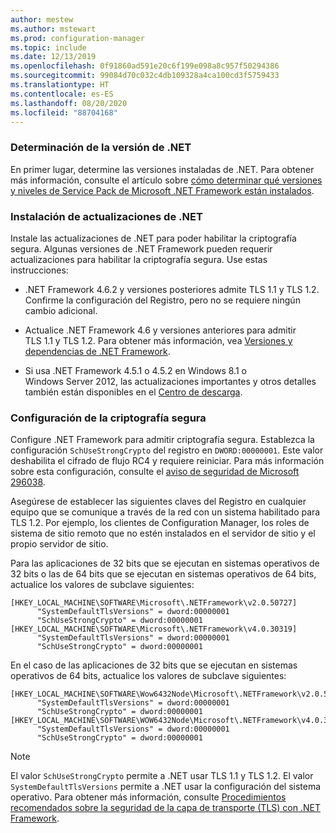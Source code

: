 ```yaml
---
author: mestew
ms.author: mstewart
ms.prod: configuration-manager
ms.topic: include
ms.date: 12/13/2019
ms.openlocfilehash: 0f91860ad591e20c6f199e098a8c957f50294386
ms.sourcegitcommit: 99084d70c032c4db109328a4ca100cd3f5759433
ms.translationtype: HT
ms.contentlocale: es-ES
ms.lasthandoff: 08/20/2020
ms.locfileid: "88704168"
---
```

<!-- ## Update and configure the .NET Framework to support TLS 1.2 Note: the heading in in the 2 articles (enable-tls-1-2-client & enable-tls-1-2-server) to better facilitate linking. -->

### <a name="determine-net-version"></a>Determinación de la versión de .NET

En primer lugar, determine las versiones instaladas de .NET. Para obtener más información, consulte el artículo sobre [cómo determinar qué versiones y niveles de Service Pack de Microsoft .NET Framework están instalados](https://support.microsoft.com/help/318785/how-to-determine-which-versions-and-service-pack-levels-of-the-microso).

### <a name="install-net-updates"></a>Instalación de actualizaciones de .NET

Instale las actualizaciones de .NET para poder habilitar la criptografía segura. Algunas versiones de .NET Framework pueden requerir actualizaciones para habilitar la criptografía segura. Use estas instrucciones:

- .NET Framework 4.6.2 y versiones posteriores admite TLS 1.1 y TLS 1.2. Confirme la configuración del Registro, pero no se requiere ningún cambio adicional.

- Actualice .NET Framework 4.6 y versiones anteriores para admitir TLS 1.1 y TLS 1.2. Para obtener más información, vea [Versiones y dependencias de .NET Framework](/dotnet/framework/migration-guide/versions-and-dependencies).

- Si usa .NET Framework 4.5.1 o 4.5.2 en Windows 8.1 o Windows Server 2012, las actualizaciones importantes y otros detalles también están disponibles en el [Centro de descarga](https://www.microsoft.com/download/details.aspx?id=42883).


### <a name="configure-for-strong-cryptography"></a>Configuración de la criptografía segura

Configure .NET Framework para admitir criptografía segura. Establezca la configuración `SchUseStrongCrypto` del registro en `DWORD:00000001`. Este valor deshabilita el cifrado de flujo RC4 y requiere reiniciar. Para más información sobre esta configuración, consulte el [aviso de seguridad de Microsoft 296038](/security-updates/SecurityAdvisories/2015/2960358).

Asegúrese de establecer las siguientes claves del Registro en cualquier equipo que se comunique a través de la red con un sistema habilitado para TLS 1.2. Por ejemplo, los clientes de Configuration Manager, los roles de sistema de sitio remoto que no estén instalados en el servidor de sitio y el propio servidor de sitio.

Para las aplicaciones de 32 bits que se ejecutan en sistemas operativos de 32 bits o las de 64 bits que se ejecutan en sistemas operativos de 64 bits, actualice los valores de subclave siguientes:

``` Registry
[HKEY_LOCAL_MACHINE\SOFTWARE\Microsoft\.NETFramework\v2.0.50727]
      "SystemDefaultTlsVersions" = dword:00000001
      "SchUseStrongCrypto" = dword:00000001
[HKEY_LOCAL_MACHINE\SOFTWARE\Microsoft\.NETFramework\v4.0.30319]
      "SystemDefaultTlsVersions" = dword:00000001
      "SchUseStrongCrypto" = dword:00000001
```

En el caso de las aplicaciones de 32 bits que se ejecutan en sistemas operativos de 64 bits, actualice los valores de subclave siguientes:

``` Registry
[HKEY_LOCAL_MACHINE\SOFTWARE\Wow6432Node\Microsoft\.NETFramework\v2.0.50727]
      "SystemDefaultTlsVersions" = dword:00000001
      "SchUseStrongCrypto" = dword:00000001
[HKEY_LOCAL_MACHINE\SOFTWARE\WOW6432Node\Microsoft\.NETFramework\v4.0.30319]
      "SystemDefaultTlsVersions" = dword:00000001
      "SchUseStrongCrypto" = dword:00000001
```

> [!Note]  
> El valor `SchUseStrongCrypto` permite a .NET usar TLS 1.1 y TLS 1.2. El valor `SystemDefaultTlsVersions` permite a .NET usar la configuración del sistema operativo. Para obtener más información, consulte [Procedimientos recomendados sobre la seguridad de la capa de transporte (TLS) con .NET Framework](/dotnet/framework/network-programming/tls).